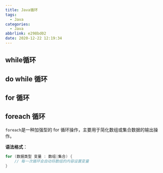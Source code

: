 ```yaml
---
title: Java循环
tags:
  - Java
categories:
  - Java
abbrlink: e298bd02
date: 2020-12-22 12:19:34
---
```


## while循环

## do while 循环

## for 循环

## foreach 循环

``foreach``是一种加强型的 for 循环操作，主要用于简化数组或集合数据的输出操作。

**语法格式**：
```java
for (数据类型 变量 : 数组|集合) {
    // 每一次循环会自动将数组的内容设置变量
}
```